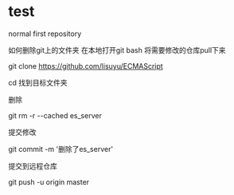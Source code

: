 # test
normal first repository


如何删除git上的文件夹
在本地打开git bash
将需要修改的仓库pull下来

git clone https://github.com/lisuyu/ECMAScript

cd 找到目标文件夹

删除

git rm -r --cached es_server

提交修改

git commit -m '删除了es_server'

提交到远程仓库

git push -u origin master
